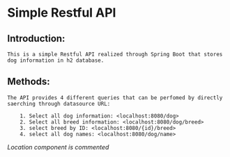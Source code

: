 # **Simple Restful API**

## Introduction:
    This is a simple Restful API realized through Spring Boot that stores dog information in h2 database.

## Methods:
    The API provides 4 different queries that can be perfomed by directly saerching through datasource URL:

        1. Select all dog information: <localhost:8080/dog>
        2. Select all breed information: <localhost:8080/dog/breed>
        3. select breed by ID: <localhost:8080/{id}/breed>
        4. select all dog names: <localhost:8080/dog/name>
        
*Location component is commented*
